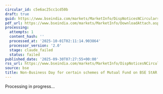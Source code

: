 ```yaml
---
circular_id: c5e6ac25cc1cd50b
draft: true
guid: https://www.bseindia.com/markets/MarketInfo/DispNoticesNCirculars.aspx?Noticeid={05E44880-3A41-49CC-9499-42F90312BBC9}&noticeno=20250930-7&dt=09/30/2025&icount=7&totcount=114&flag=0
pdf_url: https://www.bseindia.com/markets/MarketInfo/DownloadAttach.aspx?id=20250930-7&attachedId=a755bf23-5a00-4b02-a624-e36498d2083c
processing:
  attempts: 1
  content_hash: ''
  processed_at: '2025-10-01T02:11:14.903864'
  processor_version: '2.0'
  stage: claude_failed
  status: failed
published_date: '2025-09-30T07:27:55+00:00'
rss_url: https://www.bseindia.com/markets/MarketInfo/DispNoticesNCirculars.aspx?Noticeid={05E44880-3A41-49CC-9499-42F90312BBC9}&noticeno=20250930-7&dt=09/30/2025&icount=7&totcount=114&flag=0
source: bse
title: Non-Business Day for certain schemes of Mutual Fund on BSE StAR MF Platform
---
```


Processing in progress...